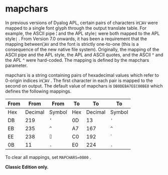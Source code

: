 # mapchars

In previous versions of Dyalog APL, certain pairs of characters in`⎕AV` were mapped to a single font glyph through the output translate table. For example, the ASCII pipe ¦ and the APL style`|` were both mapped to the APL style`|` . From Version 7.0 onwards, it has been a requirement that the mapping between`⎕AV` and the font is strictly one-to-one (this is a consequence of the new native file system). Originally, the mapping of the ASCII pipe and the APL style, the APL and ASCII quotes, and the ASCII ^ and the APL ^ were hard-coded. The mapping is defined by the mapchars parameter.

mapchars is a string containing pairs of hexadecimal values which refer to 0-origin indices in`⎕AV` . The first character in each pair is mapped to the second on output. The default value of mapchars is `DB0DEBA7EEC00BE0` which defines the following mappings.

| From | From | From | To | To | To |
| --- | --- | --- | --- | --- | ---  |
| Hex | Decimal | Symbol | Hex | Decimal | Symbol |
| DB | 219 | `‘` | 0D | 13 | `'` |
| EB | 235 | `^` | A7 | 167 | `^` |
| EE | 238 | `⌷` | C0 | 192 | `|` |
| 0B | 11 | `.` | E0 | 224 | `.` |

To clear all mappings, set `MAPCHARS=0000` .

**Classic Edition only.**
